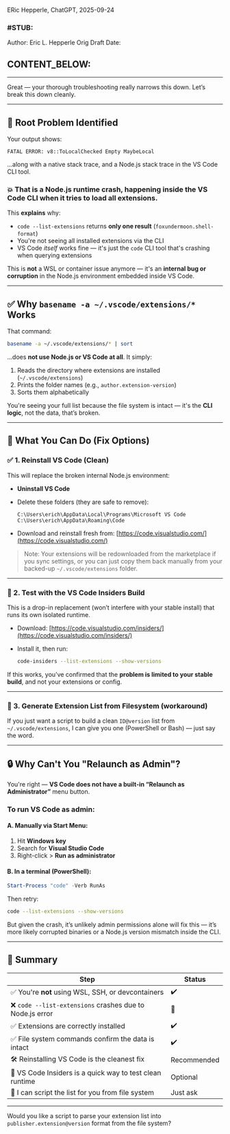 ERic Hepperle, ChatGPT, 2025-09-24

### #STUB: 

Author: Eric L. Hepperle
Orig Draft Date:



## CONTENT_BELOW: ##

---






Great — your thorough troubleshooting really narrows this down. Let’s break this down cleanly.

---

## 🚨 Root Problem Identified

Your output shows:

```
FATAL ERROR: v8::ToLocalChecked Empty MaybeLocal
```

...along with a native stack trace, and a Node.js stack trace in the VS Code CLI tool.

### 💥 That is a **Node.js runtime crash**, happening inside the VS Code CLI when it tries to load all extensions.

This **explains** why:

* `code --list-extensions` returns **only one result** (`foxundermoon.shell-format`)
* You're not seeing all installed extensions via the CLI
* VS Code *itself* works fine — it's just the `code` CLI tool that's crashing when querying extensions

This is **not** a WSL or container issue anymore — it's an **internal bug or corruption** in the Node.js environment embedded inside VS Code.

---

## ✅ Why `basename -a ~/.vscode/extensions/*` Works

That command:

```bash
basename -a ~/.vscode/extensions/* | sort
```

...does **not use Node.js or VS Code at all**. It simply:

1. Reads the directory where extensions are installed (`~/.vscode/extensions`)
2. Prints the folder names (e.g., `author.extension-version`)
3. Sorts them alphabetically

You're seeing your full list because the file system is intact — it's the **CLI logic**, not the data, that’s broken.

---

## 🔧 What You Can Do (Fix Options)

### ✅ 1. Reinstall VS Code (Clean)

This will replace the broken internal Node.js environment:

* **Uninstall VS Code**
* Delete these folders (they are safe to remove):

  ```
  C:\Users\erich\AppData\Local\Programs\Microsoft VS Code
  C:\Users\erich\AppData\Roaming\Code
  ```
* Download and reinstall fresh from: [https://code.visualstudio.com/](https://code.visualstudio.com/)

> Note: Your extensions will be redownloaded from the marketplace if you sync settings, or you can just copy them back manually from your backed-up `~/.vscode/extensions` folder.

---

### 🧪 2. Test with the VS Code **Insiders** Build

This is a drop-in replacement (won’t interfere with your stable install) that runs its own isolated runtime.

* Download: [https://code.visualstudio.com/insiders/](https://code.visualstudio.com/insiders/)
* Install it, then run:

  ```bash
  code-insiders --list-extensions --show-versions
  ```

If this works, you’ve confirmed that the **problem is limited to your stable build**, and not your extensions or config.

---

### 🧰 3. Generate Extension List from Filesystem (workaround)

If you just want a script to build a clean `ID@version` list from `~/.vscode/extensions`, I can give you one (PowerShell or Bash) — just say the word.

---

## 🔒 Why Can't You "Relaunch as Admin"?

You're right — **VS Code does not have a built-in “Relaunch as Administrator”** menu button.

### To run VS Code as admin:

#### A. Manually via Start Menu:

1. Hit **Windows key**
2. Search for **Visual Studio Code**
3. Right-click > **Run as administrator**

#### B. In a terminal (PowerShell):

```powershell
Start-Process "code" -Verb RunAs
```

Then retry:

```bash
code --list-extensions --show-versions
```

But given the crash, it’s unlikely admin permissions alone will fix this — it’s more likely corrupted binaries or a Node.js version mismatch inside the CLI.

---

## 🧠 Summary

| Step                                                     | Status      |
| -------------------------------------------------------- | ----------- |
| ✅ You're **not** using WSL, SSH, or devcontainers        | ✔️          |
| ❌ `code --list-extensions` crashes due to Node.js error  | 🚨          |
| ✅ Extensions are correctly installed                     | ✔️          |
| ✅ File system commands confirm the data is intact        | ✔️          |
| 🛠️ Reinstalling VS Code is the cleanest fix             | Recommended |
| 🧪 VS Code Insiders is a quick way to test clean runtime | Optional    |
| 🔧 I can script the list for you from file system        | Just ask    |

---

Would you like a script to parse your extension list into `publisher.extension@version` format from the file system?

